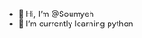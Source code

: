 - 👋 Hi, I’m @Soumyeh
- 🌱 I’m currently learning python

<!---
Soumyeh/Soumyeh is a ✨ special ✨ repository because its `README.md` (this file) appears on your GitHub profile.
You can click the Preview link to take a look at your changes.
--->
